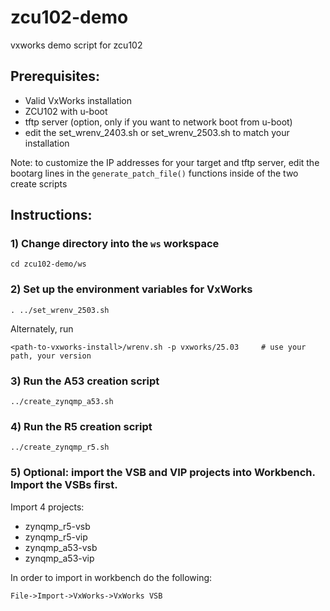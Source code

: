 # zcu102-demo
vxworks demo script for zcu102


## Prerequisites: 
- Valid VxWorks installation
- ZCU102 with u-boot
- tftp server (option, only if you want to network boot from u-boot)
- edit the set_wrenv_2403.sh or set_wrenv_2503.sh to match your installation

Note: to customize the IP addresses for your target and tftp server, edit the bootarg lines in the `generate_patch_file()` functions inside of the two create scripts

## Instructions:

### 1) Change directory into the `ws` workspace

```
cd zcu102-demo/ws
```

### 2) Set up the environment variables for VxWorks

```
. ../set_wrenv_2503.sh
```

 Alternately, run 
 ```
 <path-to-vxworks-install>/wrenv.sh -p vxworks/25.03     # use your path, your version
 ```

### 3) Run the A53 creation script
```
../create_zynqmp_a53.sh
```

### 4) Run the R5 creation script
```
../create_zynqmp_r5.sh
```

### 5) Optional: import the VSB and VIP projects into Workbench. Import the VSBs first. 

Import 4 projects: 
- zynqmp_r5-vsb
- zynqmp_r5-vip
- zynqmp_a53-vsb
- zynqmp_a53-vip

In order to import in workbench do the following:
```
File->Import->VxWorks->VxWorks VSB
```